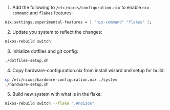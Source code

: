 1. Add the following to `/etc/nixos/configuration.nix` to enable `nix-command` and `flakes` features:

```nix
nix.settings.experimental-features = [ "nix-command" "flakes" ];
```

2. Update you system to reflect the changes:

```bash
nixos-rebuild switch
```

3. Initialize dotfiles and git config:
```bash
./dotfiles-setup.sh
```
4. Copy hardware-configuration.nix from install wizard and setup for build:
```bash
cp /etc/nixos/hardware-configuration.nix ./system
./hardware-setup.sh
```

5. Build new system with what is in the flake:
```bash
nixos-rebuild switch --flake ".#noizos"
```
